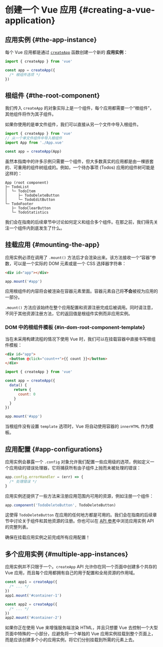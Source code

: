 # 创建一个 Vue 应用 {#creating-a-vue-application}

## 应用实例 {#the-app-instance}

每个 Vue 应用都是通过 [`createApp`](/api/application#createapp) 函数创建一个新的 **应用实例**：

```js
import { createApp } from 'vue'

const app = createApp({
  /* 根组件选项 */
})
```

## 根组件 {#the-root-component}

我们传入 `createApp` 的对象实际上是一个组件，每个应用都需要一个“根组件”，其他组件将作为其子组件。

如果你使用的是单文件组件，我们可以直接从另一个文件中导入根组件。

```js
import { createApp } from 'vue'
// 从一个单文件组件中导入根组件
import App from './App.vue'

const app = createApp(App)
```

虽然本指南中的许多示例只需要一个组件，但大多数真实的应用都是由一棵嵌套的、可重用的组件树组成的。例如，一个待办事项 (Todos) 应用的组件树可能是这样的：

```
App (root component)
├─ TodoList
│  └─ TodoItem
│     ├─ TodoDeleteButton
│     └─ TodoEditButton
└─ TodoFooter
   ├─ TodoClearButton
   └─ TodoStatistics
```

我们会在指南的后续章节中讨论如何定义和组合多个组件。在那之前，我们得先关注一个组件内到底发生了什么。

## 挂载应用 {#mounting-the-app}

应用实例必须在调用了 `.mount()` 方法后才会渲染出来。该方法接收一个“容器”参数，可以是一个实际的 DOM 元素或是一个 CSS 选择器字符串：

```html
<div id="app"></div>
```

```js
app.mount('#app')
```

应用根组件的内容将会被渲染在容器元素里面。容器元素自己将**不会**被视为应用的一部分。

`.mount()` 方法应该始终在整个应用配置和资源注册完成后被调用。同时请注意，不同于其他资源注册方法，它的返回值是根组件实例而非应用实例。

### DOM 中的根组件模板 {#in-dom-root-component-template}

当在未采用构建流程的情况下使用 Vue 时，我们可以在挂载容器中直接书写根组件模板：

```html
<div id="app">
  <button @click="count++">{{ count }}</button>
</div>
```

```js
import { createApp } from 'vue'

const app = createApp({
  data() {
    return {
      count: 0
    }
  }
})

app.mount('#app')
```

当根组件没有设置 `template` 选项时，Vue 将自动使用容器的 `innerHTML` 作为模板。

## 应用配置 {#app-configurations}

应用实例会暴露一个 `.config` 对象允许我们配置一些应用级的选项，例如定义一个应用级的错误处理器，它将捕获所有由子组件上抛而未被处理的错误：

```js
app.config.errorHandler = (err) => {
  /* 处理错误 */
}
```

应用实例还提供了一些方法来注册应用范围内可用的资源，例如注册一个组件：

```js
app.component('TodoDeleteButton', TodoDeleteButton)
```

这使得 `TodoDeleteButton` 在应用的任何地方都是可用的。我们会在指南的后续章节中讨论关于组件和其他资源的注册。你也可以在 [API 参考](/api/application)中浏览应用实例 API 的完整列表。

确保在挂载应用实例之前完成所有应用配置！

## 多个应用实例 {#multiple-app-instances}

应用实例并不只限于一个。`createApp` API 允许你在同一个页面中创建多个共存的 Vue 应用，而且每个应用都拥有自己的用于配置和全局资源的作用域。

```js
const app1 = createApp({
  /* ... */
})
app1.mount('#container-1')

const app2 = createApp({
  /* ... */
})
app2.mount('#container-2')
```

如果你正在使用 Vue 来增强服务端渲染 HTML，并且只想要 Vue 去控制一个大型页面中特殊的一小部分，应避免将一个单独的 Vue 应用实例挂载到整个页面上，而是应该创建多个小的应用实例，将它们分别挂载到所需的元素上去。

<!-- zhlint disabled -->   
